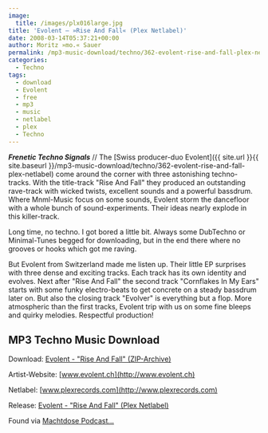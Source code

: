 ```yaml
---
image:
  title: /images/plx016large.jpg
title: 'Evolent – »Rise And Fall« (Plex Netlabel)'
date: 2008-03-14T05:37:21+00:00
author: Moritz »mo.« Sauer
permalink: /mp3-music-download/techno/362-evolent-rise-and-fall-plex-netlabel
categories:
  - Techno
tags:
  - download
  - Evolent
  - free
  - mp3
  - music
  - netlabel
  - plex
  - Techno
---
```

***Frenetic Techno Signals*** // The [Swiss producer-duo Evolent]({{ site.url }}{{ site.baseurl }}/mp3-music-download/techno/362-evolent-rise-and-fall-plex-netlabel) come around the corner with three astonishing techno-tracks. With the title-track "Rise And Fall" they produced an outstanding rave-track with wicked twists, excellent sounds and a powerful bassdrum. Where Mnml-Music focus on some sounds, Evolent storm the dancefloor with a whole bunch of sound-experiments. Their ideas nearly explode in this killer-track.<!--more-->

<!--adsense-->

Long time, no techno. I got bored a little bit. Always some DubTechno or Minimal-Tunes begged for downloading, but in the end there where no grooves or hooks which got me raving.

But Evolent from Switzerland made me listen up. Their little EP surprises with three dense and exciting tracks. Each track has its own identity and evolves. Next after "Rise And Fall" the second track "Cornflakes In My Ears" starts with some funky electro-beats to get concrete on a steady bassdrum later on. But also the closing track "Evolver" is everything but a flop. More atmospheric than the first tracks, Evolent trip with us on some fine bleeps and quirky melodies. Respectful production!

## MP3 Techno Music Download

Download: [Evolent - "Rise And Fall" (ZIP-Archive)](http://www.plexrecords.com/plx016.zip)
  
Artist-Website: [www.evolent.ch](http://www.evolent.ch)
  
Netlabel: [www.plexrecords.com](http://www.plexrecords.com)
  
Release: [Evolent - "Rise And Fall" (Plex Netlabel)](http://www.plexrecords.com/releases.html)

Found via [Machtdose Podcast...](http://machtdose.de/podcast-march-2008.html)